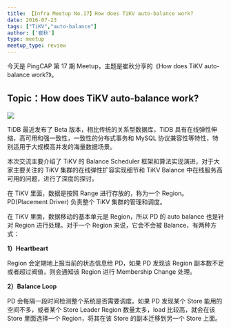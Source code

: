 ```yaml
---
title: 【Infra Meetup No.17】How does TiKV auto-balance work?
date: 2016-07-23
tags: ["TiKV","auto-balance"]
author: ['崔秋']
type: meetup
meetup_type: review
---
```


今天是 PingCAP 第 17 期 Meetup，主题是崔秋分享的《How does TiKV auto-balance work?》。

## Topic：How does TiKV auto-balance work?

![](http://upload-images.jianshu.io/upload_images/542677-c912fad22178c594?imageMogr2/auto-orient/strip%7CimageView2/2/w/1240)

TiDB 最近发布了 Beta 版本，相比传统的关系型数据库，TiDB 具有在线弹性伸缩，高可用和强一致性，一致性的分布式事务和 MySQL 协议兼容性等特性，特别适用于大规模高并发的海量数据场景。

本次交流主要介绍了 TiKV 的 Balance Scheduler 框架和算法实现演进，对于大家主要关注的 TiKV 集群的在线弹性扩容实现细节和 TiKV Balance 中在线服务高可用的问题，进行了深度的探讨。

在 TiKV 里面，数据是按照 Range 进行存放的，称为一个 Region。PD(Placement Driver) 负责整个 TiKV 集群的管理和调度。

在 TiKV 里面，数据移动的基本单元是 Region，所以 PD 的 auto balance 也是针对 Region 进行处理。对于一个 Region 来说，它会不会被 Balance，有两种方式：

**1）Heartbeart**

Region 会定期地上报当前的状态信息给 PD，如果 PD 发现该 Region 副本数不足或者超过阀值，则会通知该 Region 进行 Membership Change 处理。

**2）Balance Loop**

PD 会每隔一段时间检测整个系统是否需要调度。如果 PD 发现某个 Store 能用的空间不多，或者某个 Store Leader Region 数量太多，load 比较高，就会在该 Store 里面选择一个 Region，将其在该 Store 的副本迁移到另一个 Store 上面。


